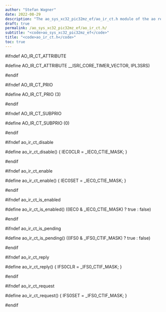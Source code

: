 ```yaml
---
author: "Stefan Wagner"
date: 2022-08-29
description: "The ao_sys_xc32_pic32mz_ef/ao_ir_ct.h module of the ao real-time operating system."
draft: true
permalink: /ao_sys_xc32_pic32mz_ef/ao_ir_ct.h/ 
subtitle: "<code>ao_sys_xc32_pic32mz_ef</code>"
title: "<code>ao_ir_ct.h</code>"
toc: true
---
```


#ifndef AO_IR_CT_ATTRIBUTE

#define AO_IR_CT_ATTRIBUTE      __ISR(_CORE_TIMER_VECTOR, IPL3SRS)

#endif

#ifndef AO_IR_CT_PRIO

#define AO_IR_CT_PRIO           (3)

#endif

#ifndef AO_IR_CT_SUBPRIO

#define AO_IR_CT_SUBPRIO        (0)

#endif

#ifndef ao_ir_ct_disable

#define ao_ir_ct_disable()      { IEC0CLR = _IEC0_CTIE_MASK; }

#endif

#ifndef ao_ir_ct_enable

#define ao_ir_ct_enable()       { IEC0SET = _IEC0_CTIE_MASK; }

#endif

#ifndef ao_ir_ct_is_enabled

#define ao_ir_ct_is_enabled()   ((IEC0 & _IEC0_CTIE_MASK) ? true : false)

#endif

#ifndef ao_ir_ct_is_pending

#define ao_ir_ct_is_pending()   ((IFS0 & _IFS0_CTIF_MASK) ? true : false)

#endif

#ifndef ao_ir_ct_reply

#define ao_ir_ct_reply()        { IFS0CLR = _IFS0_CTIF_MASK; }

#endif

#ifndef ao_ir_ct_request

#define ao_ir_ct_request()      { IFS0SET = _IFS0_CTIF_MASK; }

#endif

